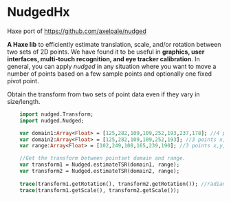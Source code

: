 # NudgedHx
Haxe port of https://github.com/axelpale/nudged

**A Haxe lib** to efficiently estimate translation, scale, and/or rotation between two sets of 2D points. We have found it to be useful in **graphics, user interfaces, multi-touch recognition, and eye tracker calibration**. In general, you can apply *nudged* in any situation where you want to move a number of points based on a few sample points and optionally one fixed pivot point.

Obtain the transform from two sets of point data even if they vary in size/length.
```haxe
    import nudged.Transform;
    import nudged.Nudged;

    var domain1:Array<Float> = [125,282,109,109,252,193,237,178]; //4 points x,y,x,y,x,y,x,y
    var domain2:Array<Float> = [125,282,109,109,252,193]; //3 points x,y,x,y,x,y
    var range:Array<Float> = [102,249,108,165,239,190]; //3 points x,y,x,y,x,y

    //Get the transform between pointset domain and range.
    var transform1 = Nudged.estimateTSR(domain1, range);
    var transform2 = Nudged.estimateTSR(domain2, range);
    
    trace(transform1.getRotation(), transform2.getRotation()); //radians
    trace(transform1.getScale(), transform2.getScale());

```
